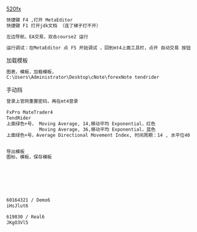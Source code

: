 

[520fx](https://www.bilibili.com/video/BV1iE411B789?p=1&vd_source=ca1d80d51233e3cf364a2104dcf1b743)	

```sh
快捷键 F4 ,打开 MetaEditor
快捷键 F1 打开jdk文档 （连了梯子打不开）

左边导航，EA交易，双击course2 运行

运行调试：在MetaEditor 点 F5 开始调试 ，回到mt4上面工具栏，点开 自动交易 按钮


```





加载模板

```sh
图表，模板，加载模板，
C:\Users\Administrator\Desktop\cNote\forexNote tendrider
```





































手动挡

```sh
登录上官网重置密码，再在mt4登录

FxPro MateTrader4
TendRider
上面绿色+号， Moving Average, 14,移动平均 Exponential，红色
		    Moving Average, 36,移动平均 Exponential，蓝色
上面绿色+号，Average Directional Movement Index, 时间周期：14 , 水平位40


导出模板
图标，模板，保存模板








```































```sh
60164321 / Demo6
iHsJlut6

619030 / Real6
JKgO3Vl5
```


